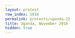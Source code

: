 ```yaml
---
layout: protest
row_index: 1016
permalink: protests/uganda-22
title: Uganda, November 2016
hidden: true
---
```

